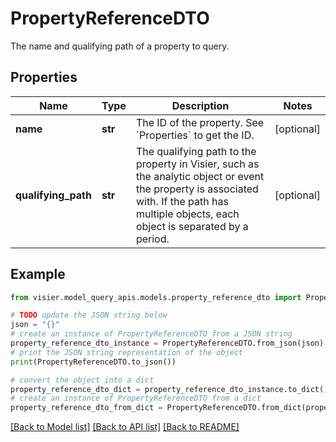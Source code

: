 # PropertyReferenceDTO

The name and qualifying path of a property to query.

## Properties

Name | Type | Description | Notes
------------ | ------------- | ------------- | -------------
**name** | **str** | The ID of the property. See &#x60;Properties&#x60; to get the ID. | [optional] 
**qualifying_path** | **str** | The qualifying path to the property in Visier, such as the analytic object or event the property is associated with.  If the path has multiple objects, each object is separated by a period. | [optional] 

## Example

```python
from visier.model_query_apis.models.property_reference_dto import PropertyReferenceDTO

# TODO update the JSON string below
json = "{}"
# create an instance of PropertyReferenceDTO from a JSON string
property_reference_dto_instance = PropertyReferenceDTO.from_json(json)
# print the JSON string representation of the object
print(PropertyReferenceDTO.to_json())

# convert the object into a dict
property_reference_dto_dict = property_reference_dto_instance.to_dict()
# create an instance of PropertyReferenceDTO from a dict
property_reference_dto_from_dict = PropertyReferenceDTO.from_dict(property_reference_dto_dict)
```
[[Back to Model list]](../README.md#documentation-for-models) [[Back to API list]](../README.md#documentation-for-api-endpoints) [[Back to README]](../README.md)


